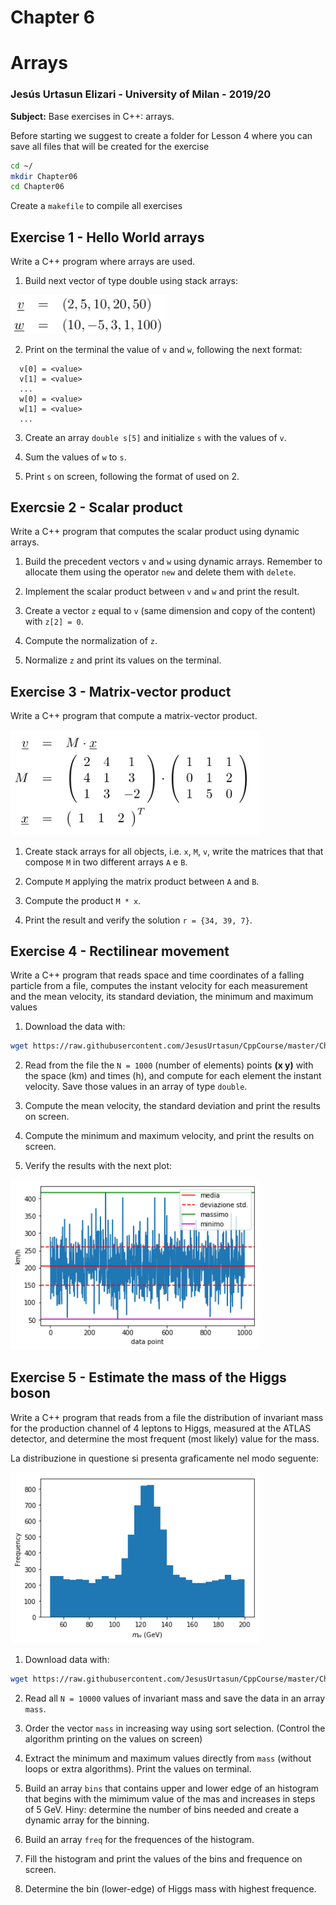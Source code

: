 # Chapter 6

# Arrays

### Jesús Urtasun Elizari - University of Milan - 2019/20

**Subject:** Base exercises in C++: arrays.

Before starting we suggest to create a folder for Lesson 4 where you can save all files that will be created for the exercise
```bash
cd ~/
mkdir Chapter06
cd Chapter06
```
Create a `makefile` to compile all exercises

## Exercise 1 - Hello World arrays

Write a C++ program where arrays are used.

1. Build next vector of type double using stack arrays:
<img src = "images/ex1.png" width = "250">

2. Print on the terminal the value of `v` and `w`, following the next format:
```
  v[0] = <value>
  v[1] = <value>
  ...
  w[0] = <value>
  w[1] = <value>
  ...
```

3. Create an array `double s[5]` and initialize `s` with the values of `v`.

4. Sum the values of `w` to `s`.

5. Print `s` on screen, following the format of used on 2.

## Exercsie 2 - Scalar product

Write a C++ program that computes the scalar product using dynamic arrays.

1. Build the precedent vectors `v` and `w` using dynamic arrays. Remember to allocate them using the operator `new` and delete them with `delete`.

2. Implement the scalar product between `v` and `w` and print the result.

3. Create a vector `z` equal to `v` (same dimension and copy of the content) with `z[2] = 0`.

4. Compute the normalization of `z`.

5. Normalize `z` and print its values on the terminal.

## Exercise 3 - Matrix-vector product

Write a C++ program that compute a matrix-vector product.

<img src = "images/ex3.png" width = "400">

1. Create stack arrays for all objects, i.e. `x`, `M`, `v`, write the matrices that that compose `M` in two different arrays `A` e `B`.

2. Compute `M` applying the matrix product between `A` and `B`.

3. Compute the product `M * x`.

3. Print the result and verify the solution `r = {34, 39, 7}`.

## Exercise 4 - Rectilinear movement

Write a C++ program that reads space and time coordinates of a falling particle from a file, computes the instant velocity for each measurement and the mean velocity, its standard deviation, the minimum and maximum values

1. Download the data with:
```bash
wget https://raw.githubusercontent.com/JesusUrtasun/CppCourse/master/Chapter06/data_moto.dat
```

2. Read from the file the `N = 1000` (number of elements) points **(x y)** with the space (km) and times (h), and compute for each element the instant velocity. Save those values in an array of type `double`.

3. Compute the mean velocity, the standard deviation and print the results on screen.

4. Compute the minimum and maximum velocity, and print the results on screen.

5. Verify the results with the next plot:

<img src = "images/moto.png" width = "400">


## Exercise 5 - Estimate the mass of the Higgs boson

Write a C++ program that reads from a file the distribution of invariant mass for the production channel of 4 leptons to Higgs, measured at the ATLAS detector, and determine the most frequent (most likely) value for the mass.

La distribuzione in questione si presenta graficamente nel modo seguente:

<img src = "images/higgs.png" width = "400">

1. Download data with:
```bash
wget https://raw.githubusercontent.com/JesusUrtasun/CppCourse/master/Chapter06/data_higgs.dat
```

2. Read all `N = 10000` values of invariant mass and save the data in an array `mass`.

3. Order the vector `mass` in increasing way using sort selection. (Control the algorithm printing on the values on screen)

4. Extract the minimum and maximum values directly from `mass` (without loops or extra algorithms). Print the values on terminal.

5. Build an array `bins` that contains upper and lower edge of an histogram that begins with the mimimum value of the mas and increases in steps of 5 GeV. Hiny: determine the number of bins needed and create a dynamic array for the binning.

6. Build an array `freq` for the frequences of the histogram.

7. Fill the histogram and print the values of the bins and frequence on screen.

8. Determine the bin (lower-edge) of Higgs mass with highest frequence.
